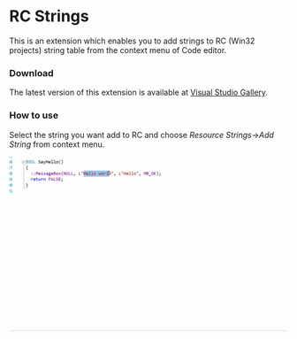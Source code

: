 RC Strings
=================

This is an extension which enables you to add strings to RC (Win32 projects) string table from the context menu of 
Code editor. 

### Download 

The latest version of this extension is available at [Visual Studio Gallery](https://marketplace.visualstudio.com/items?itemName=vs-publisher-690586.RCStrings).

### How to use

Select the string you want add to RC and choose *Resource Strings*->*Add String* from context menu.

![Rc Strings](images/rc_strings.gif)
